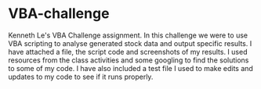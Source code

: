 # VBA-challenge
Kenneth Le's VBA Challenge assignment.
In this challenge we were to use VBA scripting to analyse generated stock data and output specific results.
I have attached a file, the script code and screenshots of my results.
I used resources from the class activities and some googling to find the solutions to some of my code.
I have also included a test file I used to make edits and updates to my code to see if it runs properly.
